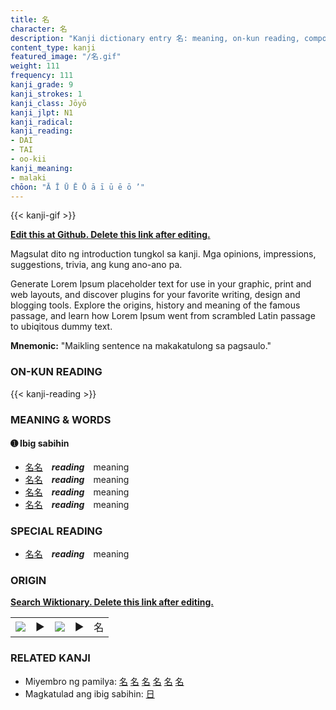 ```yaml
---
title: 名
character: 名
description: "Kanji dictionary entry 名: meaning, on-kun reading, compounds, origin, related kanji"
content_type: kanji
featured_image: "/名.gif"
weight: 111
frequency: 111
kanji_grade: 9
kanji_strokes: 1
kanji_class: Jōyō
kanji_jlpt: N1
kanji_radical: 
kanji_reading: 
- DAI
- TAI
- oo-kii
kanji_meaning:
- malaki
chōon: "Ā Ī Ū Ē Ō ā ī ū ē ō ’"
---
```

[//]: # (Don't edit the line below. Kanji animated GIF code is automatically generated.)
{{< kanji-gif >}}

[//]: # (Edit below this line.)

**[Edit this at Github. Delete this link after editing.](https://github.com/tim0g/tim/tree/main/content/kanji/名/index.md)**

Magsulat dito ng introduction tungkol sa kanji. Mga opinions, impressions, suggestions, trivia, ang kung ano-ano pa.

Generate Lorem Ipsum placeholder text for use in your graphic, print and web layouts, and discover plugins for your favorite writing, design and blogging tools. Explore the origins, history and meaning of the famous passage, and learn how Lorem Ipsum went from scrambled Latin passage to ubiqitous dummy text.
 
**Mnemonic:** "Maikling sentence na makakatulong sa pagsaulo."

### ON-KUN READING

[//]: # (Don't edit the line below. ON-KUN READING code is automatically generated.)
{{< kanji-reading >}}

### MEANING & WORDS

#### ➊ **Ibig sabihin**
  - [名](../名)[名](../名)　***reading***　meaning
  - [名](../名)[名](../名)　***reading***　meaning
  - [名](../名)[名](../名)　***reading***　meaning
  - [名](../名)[名](../名)　***reading***　meaning

### SPECIAL READING
  - [名](../名)[名](../名)　***reading***　meaning

### ORIGIN

**[Search Wiktionary. Delete this link after editing.](https://wiktionary.org/wiki/名)**
<table class="kanji-table"><tr><td>
<img src="60px-名-bronze.svg.png">
</td><td>▶</td><td>
<img src="60px-名-oracle.svg.png">
</td><td>▶</td>
<td class="kanji-origin">名</td>
</tr></table>

### RELATED KANJI
- Miyembro ng pamilya: [名](../名) [名](../名) [名](../名) [名](../名) [名](../名) [名](../名)
- Magkatulad ang ibig sabihin: [日](../日)
